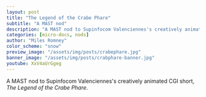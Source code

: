 ```yaml
---
layout: post
title: "The Legend of the Crabe Phare"
subtitle: "A MAST nod"
description: "A MAST nod to Supinfocom Valenciennes's creatively animated CGI short, _The Legend of the Crabe Phare_."
categories: [micro-docs, nods]
author: "Miles Romney"
color_scheme: "snow"
preview_image: "/assets/img/posts/crabephare.jpg"
banner_image: "/assets/img/posts/crabphare-banner.jpg"
youtube: XxV4aUrGgeg
---
```


A MAST nod to Supinfocom Valenciennes's creatively animated CGI short, _The Legend of the Crabe Phare_.

